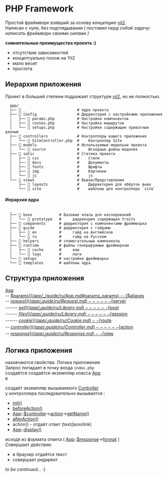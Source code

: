 # PHP Framework
Простой фреймворк взявший за основу *концепцию* [yii2](https://github.com/yiisoft/yii2-app-advanced).  
Написан с нуля, без подглядывания *( поставил перд собой задачу: написать фреймворк своими силами )*
    
**сомнительные преимущества проекта :)**  
- отсутствие зависимостей
- концептуально похож на Yii2
- мало весит
- простота

## Иерархия приложения  
Проект в большей степени подражает структуре [yii2](https://github.com/yiisoft/yii2-app-advanced), но не полностью.
```
  app/
  ├── 📁 _                       # ядро проекта
  ├── 📁 config                  # Дирректория с настройками приложения
  │   ├── 📄 params.php          # Настройки компонентов
  │   ├── 📄 routes.php          # Настройка маршрутов
  │   └── 📄 setups.php          # Настройки содержащие приватные данные
  ├── 📁 controllers             # Контроллеры вашего приложения
  │   └── 📄 SiteController.php  #    Контроллер Site
  ├── 📁 models                  # Используемые модельки проекта 
  │   └── 📁 source              #    Исходные файлы моделек
  ├── 📁 satic                   # Статика проекта
  │   ├── 📁 css                 #    Стили
  │   ├── 📁 docs                #    Документы
  │   ├── 📁 fonts               #    Шрифты
  │   ├── 📁 img                 #    Картинки
  │   └── 📁 js                  #    js
  └── 📁 views                   # Вьюхи/Представления
      ├── 📁 layouts             #    Дирректория для обёрток вьюх
      └── 📁 site                #    шаблоны для контроллера `site`
```

#### Иерархия ядра  
```
  _
  ├── 📁 base            # Базовые класы для наследований
  │   └── 📁 prototype   #     диррекория содержащая traits 
  ├── 📁 components      # дирриктория с компонентами фреймворка
  ├── 📁 guide           # дирриктория с гайдами
  │   ├── 📁 en          #     гайд на Английсков
  │   └── 📁 ru          #     гайд на Русском
  ├── 📁 helpers         # спомогательные компоненты
  ├── 📁 runtime         # файлы генерируемые фрейморком
  │   ├── 📁 cache       #     кеш
  │   └── 📁 logs        #     логи
  └── 📁 setups          # настройки фреймворка
  └── 📁 templates       # шаблоны ядра
```


## Структура приложения

[App](/app/_/guide/ru/App.md)  
-- [$params](/app/_/guide/ru/App.md#params_params)  
-- [$aliases](/app/_/guide/ru/App.md#params_aliases)  
-- [$request](/app/_/guide/ru/Request.md)  
------ [$server](/app/_/guide/ru/Library.md)  
------ [$get](/app/_/guide/ru/Library.md)  
------ [$post](/app/_/guide/ru/Library.md)  
------ [$files](/app/_/guide/ru/Library.md)  
------ [$session](/app/_/guide/ru/Session.md)  
------ [$cookie](/app/_/guide/ru/Cookie.md)  
-- [$route](/app/_/guide/ru/Route.md)  
-- [$controller](/app/_/guide/ru/Controller.md)  
------ [$action](/app/_/guide/ru/Action.md)  
-- [$response](/app/_/guide/ru/Response.md)  
-- [$view](/app/_/guide/ru/View.md)  
 
## Логика приложения

  назначаются свойства:
Логика приложения  
Запрос попадает в точку входа `index.php`  
создаётся создаётся экземпляр класса [App](/app/_/guide/ru/App.md)  
в 
 
создаёт экземпляр вызываемого [Controller](/app/_/guide/ru/Controller.md)  
у контроллера последовательно вызывается :  
- [init()](/app/_/guide/ru/Controller.md#method__init)   
- [beforeAction()](/app/_/guide/ru/Controller.md#method__beforeAction)  
- [App](/app/_/guide/ru/App.md)::[$controller](/app/_/guide/ru/Controller.md)->[action](/app/_/guide/ru/Controller.md#params__action)->[getName](/app/_/guide/ru/Action.md#method__getName)()  
- [afterAction()](/app/_/guide/ru/Controller.md#method__beforeAction)  
- action() - отдаёт ответ (text/json/link)
- [App](/app/_/guide/ru/App.md)::[display()](/app/_/guide/ru/App.md#method_display)  

 исходя из формата ответа (
[App](/app/_/guide/ru/App.md)::[$response](/app/_/guide/ru/Response.md)->[format](/app/_/guide/ru/Response.md#params__format) )  
 Совершает действие:
 * в браузер отдаётся текст
 * совершает редирект

*to be continued...* :)






